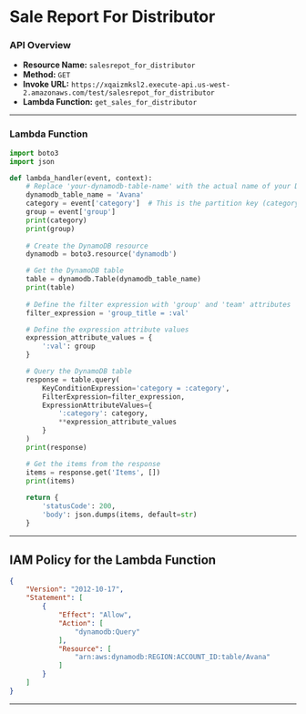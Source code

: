 # Sale Report For Distributor

### API Overview
- **Resource Name:** `salesrepot_for_distributor`
- **Method:** `GET`
- **Invoke URL:** `https://xqaizmksl2.execute-api.us-west-2.amazonaws.com/test/salesrepot_for_distributor`
- **Lambda Function:** `get_sales_for_distributor`

---


### Lambda Function
```python
import boto3
import json

def lambda_handler(event, context):
    # Replace 'your-dynamodb-table-name' with the actual name of your DynamoDB table
    dynamodb_table_name = 'Avana'
    category = event['category']  # This is the partition key (category) value
    group = event['group']
    print(category)
    print(group)
    
    # Create the DynamoDB resource
    dynamodb = boto3.resource('dynamodb')

    # Get the DynamoDB table
    table = dynamodb.Table(dynamodb_table_name)
    print(table)
    
    # Define the filter expression with 'group' and 'team' attributes
    filter_expression = 'group_title = :val'

    # Define the expression attribute values
    expression_attribute_values = {
        ':val': group
    }

    # Query the DynamoDB table
    response = table.query(
        KeyConditionExpression='category = :category',
        FilterExpression=filter_expression,
        ExpressionAttributeValues={
            ':category': category,
            **expression_attribute_values
        }
    )
    print(response)

    # Get the items from the response
    items = response.get('Items', [])
    print(items)
    
    return {
        'statusCode': 200,
        'body': json.dumps(items, default=str)
    }

```

---

## IAM Policy for the Lambda Function

```json
{
    "Version": "2012-10-17",
    "Statement": [
        {
            "Effect": "Allow",
            "Action": [
                "dynamodb:Query"
            ],
            "Resource": [
                "arn:aws:dynamodb:REGION:ACCOUNT_ID:table/Avana"
            ]
        }
    ]
}


```
---
